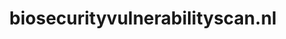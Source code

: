 ---
layout: post
title:  "biosecurityvulnerabilityscan.nl"
internal_url:  "/data/biosecurityvulnerabilityscan.nl.html"
categories: dutchgov
---
